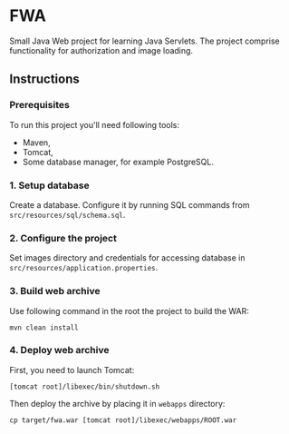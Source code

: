 # FWA

Small Java Web project for learning Java Servlets.
The project comprise functionality for authorization and image loading.

## Instructions

### Prerequisites

To run this project you'll need following tools:
* Maven,
* Tomcat,
* Some database manager, for example PostgreSQL.

### 1. Setup database

Create a database.
Configure it by running SQL commands from `src/resources/sql/schema.sql`.

### 2. Configure the project

Set images directory and credentials for accessing database in `src/resources/application.properties`.

### 3. Build web archive

Use following command in the root the project to build the WAR:
``` shell
mvn clean install
```

### 4. Deploy web archive 

First, you need to launch Tomcat:
``` shell
[tomcat root]/libexec/bin/shutdown.sh
```

Then deploy the archive by placing it in `webapps` directory:
``` shell
cp target/fwa.war [tomcat root]/libexec/webapps/ROOT.war 
```
